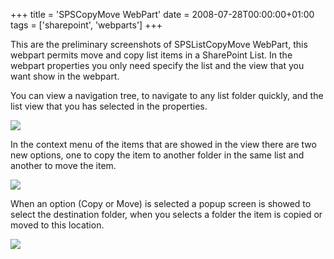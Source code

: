 +++
title = 'SPSCopyMove WebPart'
date = 2008-07-28T00:00:00+01:00
tags = ['sharepoint', 'webparts']
+++

This are the preliminary screenshots of SPSListCopyMove WebPart, this webpart permits move and copy list items in a SharePoint List. In the webpart properties you only need specify the list and the view that you want show in the webpart.

You can view a navigation tree, to navigate to any list folder quickly, and the list view that you has selected in the properties.

![](/images/SharePoint/SPSListCopyPaste_Beta1.gif)


In the context menu of the items that are showed in the view there are two new options, one to copy the item to another folder in the same list and another to move the item.

![](/images/SharePoint/SPSListCopyPaste_Beta1a.gif)



When an option (Copy or Move) is selected a popup screen is showed to select the destination folder, when you selects a folder the item is copied or moved to this location.

![](/images/SharePoint/SPSListCopyPaste_Beta1b.gif)

